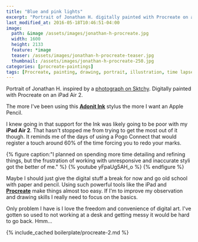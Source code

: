 ```yaml
---
title: "Blue and pink lights"
excerpt: "Portrait of Jonathan H. digitally painted with Procreate on an iPad."
last_modified_at: 2016-05-18T10:46:51-04:00
image: 
  path: &image /assets/images/jonathan-h-procreate.jpg
  width: 1600
  height: 2133
  feature: *image
  teaser: /assets/images/jonathan-h-procreate-teaser.jpg
  thumbnail: /assets/images/jonathan-h-procreate-250.jpg
categories: [procreate-paintings]
tags: [Procreate, painting, drawing, portrait, illustration, time lapse]
---
```


Portrait of Jonathan H. inspired by a [photograph on Sktchy](http://sktchy.com/4cnY0H ). Digitally painted with Procreate on an iPad Air 2.

The more I've been using this [**Adonit Ink**](http://www.amazon.com/Adobe-Creative-Connected-Precision-Stylus/dp/B00LNECVN6/ref=as_li_ss_tl?ie=UTF8&qid=1461688574&sr=8-1&keywords=adobe+ink&linkCode=ll1&tag=mademist-20&linkId=85c30649adf50e2ff0b9c753f6dfe2c9) stylus the more I want an Apple Pencil. 

I knew going in that support for the Ink was likely going to be poor with my **iPad Air 2**. That hasn't stopped me from trying to get the most out of it though. It reminds me of the days of using a Pogo Connect that would register a touch around 60% of the time forcing you to redo your marks.

{% figure caption:"I planned on spending more time detailing and refining things, but the frustration of working with unresponsive and inaccurate styli got the better of me." %}
{% youtube yFpaUg5AH_o %}
{% endfigure %}

Maybe I should just give the digital stuff a break for now and go old school with paper and pencil. Using such powerful tools like the iPad and [**Procreate**](http://procreate.si/) make things almost too easy. If I'm to improve my observation and drawing skills I really need to focus on the basics.

Only problem I have is I love the freedom and convenience of digital art. I've gotten so used to not working at a desk and getting messy it would be hard to go back. Hmm...

{% include_cached boilerplate/procreate-2.md %}
